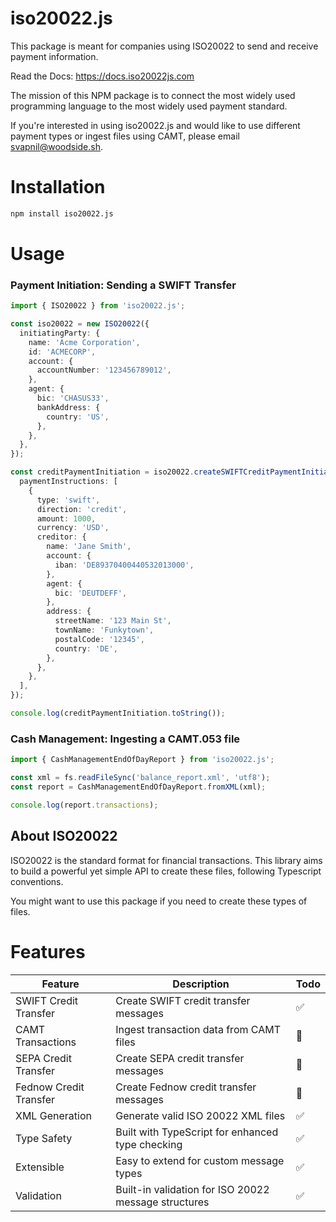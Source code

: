 # iso20022.js

This package is meant for companies using ISO20022 to send and receive payment information.

Read the Docs: https://docs.iso20022js.com

The mission of this NPM package is to connect the most widely used programming language to the most widely used payment standard.

If you're interested in using iso20022.js and would like to use different payment types or ingest files using CAMT, please email [svapnil@woodside.sh](mailto:svapnil@woodside.sh).

# Installation

```bash
npm install iso20022.js
```

# Usage

### Payment Initiation: Sending a SWIFT Transfer

```ts
import { ISO20022 } from 'iso20022.js';

const iso20022 = new ISO20022({
  initiatingParty: {
    name: 'Acme Corporation',
    id: 'ACMECORP',
    account: {
      accountNumber: '123456789012',
    },
    agent: {
      bic: 'CHASUS33',
      bankAddress: {
        country: 'US',
      },
    },
  },
});

const creditPaymentInitiation = iso20022.createSWIFTCreditPaymentInitiation({
  paymentInstructions: [
    {
      type: 'swift',
      direction: 'credit',
      amount: 1000,
      currency: 'USD',
      creditor: {
        name: 'Jane Smith',
        account: {
          iban: 'DE89370400440532013000',
        },
        agent: {
          bic: 'DEUTDEFF',
        },
        address: {
          streetName: '123 Main St',
          townName: 'Funkytown',
          postalCode: '12345',
          country: 'DE',
        },
      },
    },
  ],
});

console.log(creditPaymentInitiation.toString());
```

### Cash Management: Ingesting a CAMT.053 file

```ts
import { CashManagementEndOfDayReport } from 'iso20022.js';

const xml = fs.readFileSync('balance_report.xml', 'utf8');
const report = CashManagementEndOfDayReport.fromXML(xml);

console.log(report.transactions);
```

## About ISO20022

ISO20022 is the standard format for financial transactions. This library aims to build a powerful yet simple API to create these files, following Typescript conventions.

You might want to use this package if you need to create these types of files.

# Features

| Feature                | Description                                          | Todo |
| ---------------------- | ---------------------------------------------------- | ---- |
| SWIFT Credit Transfer  | Create SWIFT credit transfer messages                | ✅   |
| CAMT Transactions      | Ingest transaction data from CAMT files              | 🚧   |
| SEPA Credit Transfer   | Create SEPA credit transfer messages                 | 🚧   |
| Fednow Credit Transfer | Create Fednow credit transfer messages               | 🚧   |
| XML Generation         | Generate valid ISO 20022 XML files                   | ✅   |
| Type Safety            | Built with TypeScript for enhanced type checking     | ✅   |
| Extensible             | Easy to extend for custom message types              | ✅   |
| Validation             | Built-in validation for ISO 20022 message structures | ✅   |
